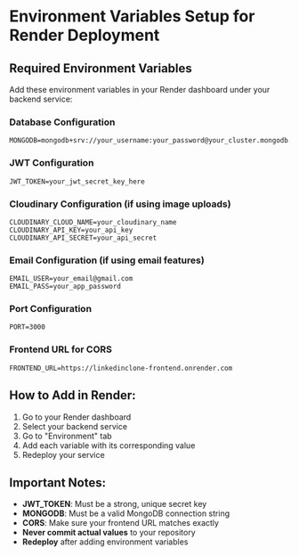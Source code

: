 # Environment Variables Setup for Render Deployment

## Required Environment Variables

Add these environment variables in your Render dashboard under your backend service:

### Database Configuration
```
MONGODB=mongodb+srv://your_username:your_password@your_cluster.mongodb.net/your_database
```

### JWT Configuration
```
JWT_TOKEN=your_jwt_secret_key_here
```

### Cloudinary Configuration (if using image uploads)
```
CLOUDINARY_CLOUD_NAME=your_cloudinary_name
CLOUDINARY_API_KEY=your_api_key
CLOUDINARY_API_SECRET=your_api_secret
```

### Email Configuration (if using email features)
```
EMAIL_USER=your_email@gmail.com
EMAIL_PASS=your_app_password
```

### Port Configuration
```
PORT=3000
```

### Frontend URL for CORS
```
FRONTEND_URL=https://linkedinclone-frontend.onrender.com
```

## How to Add in Render:

1. Go to your Render dashboard
2. Select your backend service
3. Go to "Environment" tab
4. Add each variable with its corresponding value
5. Redeploy your service

## Important Notes:

- **JWT_TOKEN**: Must be a strong, unique secret key
- **MONGODB**: Must be a valid MongoDB connection string
- **CORS**: Make sure your frontend URL matches exactly
- **Never commit actual values** to your repository
- **Redeploy** after adding environment variables
